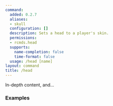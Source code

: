 ```yaml
---
command:
  added: 0.2.7
  aliases:
  - skull
  configuration: []
  description: Sets a head to a player's skin.
  permissions:
  - rcmds.head
  supports:
    name-completion: false
    time-format: false
  usage: /head [name]
layout: command
title: /head
---
```


In-depth content, and...

### Examples


